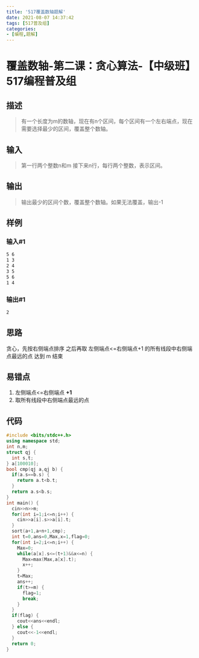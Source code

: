 ```yaml
---
title: '517覆盖数轴题解'
date: 2021-08-07 14:37:42
tags: [517普及组]
categories: 
- [编程,题解]
---
```

# 覆盖数轴-第二课：贪心算法-【中级班】517编程普及组

## 描述

> 有一个长度为m的数轴，现在有n个区间，每个区间有一个左右端点，现在需要选择最少的区间，覆盖整个数轴。

<!-- more -->

## 输入

> 第一行两个整数n和m
> 接下来n行，每行两个整数，表示区间。

## 输出

> 输出最少的区间个数，覆盖整个数轴。如果无法覆盖，输出-1

## 样例

### 输入#1

```txt
5 6
1 3
2 4
3 5
5 6
1 4
```

### 输出#1

```txt
2
```

## 思路

贪心，先按右侧端点排序
之后再取 左侧端点<=右侧端点+1 的所有线段中右侧端点最远的点
达到 m 结束

## 易错点

1. 左侧端点<=右侧端点 **+1**
2. 取所有线段中右侧端点最远的点

## 代码

```cpp
#include <bits/stdc++.h>
using namespace std;
int n,m;
struct qj {
  int s,t;
} a[100010];
bool cmp(qj a,qj b) {
  if(a.s==b.s) {
    return a.t<b.t;
  }
  return a.s<b.s;
}
int main() {
  cin>>n>>m;
  for(int i=1;i<=n;i++) {
    cin>>a[i].s>>a[i].t;
  }
  sort(a+1,a+n+1,cmp);
  int t=0,ans=0,Max,x=1,flag=0;
  for(int i=2;i<=n;i++) {
    Max=0;
    while(a[x].s<=(t+1)&&x<=n) {
      Max=max(Max,a[x].t);
      x++;
    }
    t=Max;
    ans++;
    if(t>=m) {
      flag=1;
      break;
    }
  }
  if(flag) {
    cout<<ans<<endl;
  } else {
    cout<<-1<<endl;
  }
  return 0;
}
```
